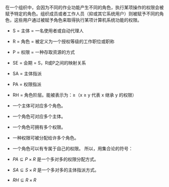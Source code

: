 在一个组织中，会因为不同的作业功能产生不同的角色，执行某项操作的权限会被赋予特定的角色。组织成员或者工作人员（抑或其它系统用户）则被赋予不同的角色，这些用户通过被赋予角色来取得执行某项计算机系统功能的权限。

- S = 主体 = 一名使用者或自动代理人
- R = 角色 = 被定义为一个授权等级的工作职位或职称
- P = 权限 = 一种存取资源的方式
- SE = 会期 = S，R或P之间的映射关系
- SA = 主体指派
- PA = 权限指派
- RH = 角色阶层。能被表示为：≥（x ≥ y 代表 x 继承 y 的权限）
- 一个主体可对应多个角色。
- 一个角色可对应多个主体。
- 一个角色可拥有多个权限。
- 一种权限可被分配给许多个角色。
- 一个角色可以有专属于自己的权限。
所以，用集合论的符号：

- $PA\subseteq{P}\times{R}$ 是一个多对多的权限分配方式。
- $SA\subseteq{S}\times{R}$ 是一个多对多的主体指派方式。
- $RH\subseteq{R}\times{R}$
